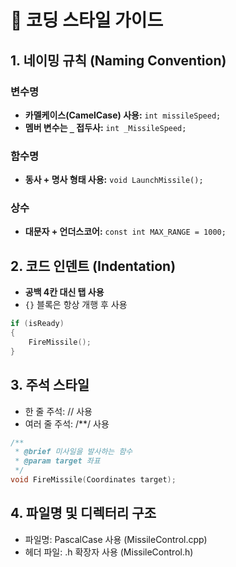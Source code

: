 # 📝 코딩 스타일 가이드

## 1. 네이밍 규칙 (Naming Convention)

### 변수명
- **카멜케이스(CamelCase) 사용:** `int missileSpeed;`
- **멤버 변수는 `_` 접두사:** `int _MissileSpeed;`

### 함수명
- **동사 + 명사 형태 사용:** `void LaunchMissile();`

### 상수
- **대문자 + 언더스코어:** `const int MAX_RANGE = 1000;`

## 2. 코드 인덴트 (Indentation)
- **공백 4칸 대신 탭 사용**
- `{}` 블록은 항상 개행 후 사용  

```cpp
if (isReady) 
{
	FireMissile();
}
```

## 3. 주석 스타일
- 한 줄 주석: // 사용
- 여러 줄 주석: /**/ 사용

```cpp
/**
 * @brief 미사일을 발사하는 함수
 * @param target 좌표
 */
void FireMissile(Coordinates target);
```

## 4. 파일명 및 디렉터리 구조
- 파일명: PascalCase 사용 (MissileControl.cpp)
- 헤더 파일: .h 확장자 사용 (MissileControl.h)
